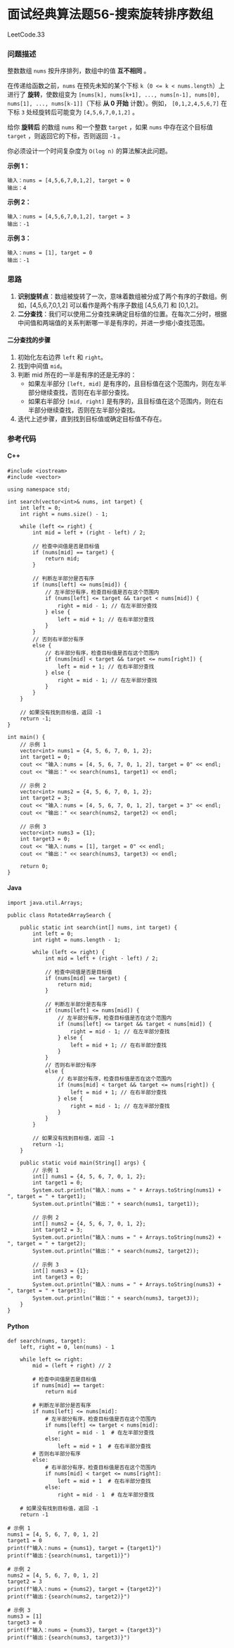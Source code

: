 # 面试经典算法题56-搜索旋转排序数组

LeetCode.33

### 问题描述

整数数组 `nums` 按升序排列，数组中的值 **互不相同** 。

在传递给函数之前，`nums` 在预先未知的某个下标 `k`（`0 <= k < nums.length`）上进行了 **旋转**，使数组变为 `[nums[k], nums[k+1], ..., nums[n-1], nums[0], nums[1], ..., nums[k-1]]`（下标 **从 0 开始** 计数）。例如， `[0,1,2,4,5,6,7]` 在下标 `3` 处经旋转后可能变为 `[4,5,6,7,0,1,2]` 。

给你 **旋转后** 的数组 `nums` 和一个整数 `target` ，如果 `nums` 中存在这个目标值 `target` ，则返回它的下标，否则返回 `-1` 。

你必须设计一个时间复杂度为 `O(log n)` 的算法解决此问题。

**示例 1：**

```
输入：nums = [4,5,6,7,0,1,2], target = 0
输出：4
```

**示例 2：**

```
输入：nums = [4,5,6,7,0,1,2], target = 3
输出：-1
```

**示例 3：**

```
输入：nums = [1], target = 0
输出：-1
```

### 思路

1. **识别旋转点**：数组被旋转了一次，意味着数组被分成了两个有序的子数组。例如，[4,5,6,7,0,1,2] 可以看作是两个有序子数组 [4,5,6,7] 和 [0,1,2]。
2. **二分查找**：我们可以使用二分查找来确定目标值的位置。在每次二分时，根据中间值和两端值的关系判断哪一半是有序的，并进一步缩小查找范围。

#### 二分查找的步骤

1. 初始化左右边界 `left` 和 `right`。
2. 找到中间值 `mid`。
3. 判断 mid 所在的一半是有序的还是无序的：
   - 如果左半部分 `[left, mid]` 是有序的，且目标值在这个范围内，则在左半部分继续查找，否则在右半部分查找。
   - 如果右半部分 `[mid, right]` 是有序的，且目标值在这个范围内，则在右半部分继续查找，否则在左半部分查找。
4. 迭代上述步骤，直到找到目标值或确定目标值不存在。

### 参考代码

#### C++

```
#include <iostream>
#include <vector>

using namespace std;

int search(vector<int>& nums, int target) {
    int left = 0;
    int right = nums.size() - 1;
    
    while (left <= right) {
        int mid = left + (right - left) / 2;
        
        // 检查中间值是否是目标值
        if (nums[mid] == target) {
            return mid;
        }
        
        // 判断左半部分是否有序
        if (nums[left] <= nums[mid]) {
            // 左半部分有序，检查目标值是否在这个范围内
            if (nums[left] <= target && target < nums[mid]) {
                right = mid - 1; // 在左半部分查找
            } else {
                left = mid + 1; // 在右半部分查找
            }
        }
        // 否则右半部分有序
        else {
            // 右半部分有序，检查目标值是否在这个范围内
            if (nums[mid] < target && target <= nums[right]) {
                left = mid + 1; // 在右半部分查找
            } else {
                right = mid - 1; // 在左半部分查找
            }
        }
    }
    
    // 如果没有找到目标值，返回 -1
    return -1;
}

int main() {
    // 示例 1
    vector<int> nums1 = {4, 5, 6, 7, 0, 1, 2};
    int target1 = 0;
    cout << "输入：nums = [4, 5, 6, 7, 0, 1, 2], target = 0" << endl;
    cout << "输出：" << search(nums1, target1) << endl;
    
    // 示例 2
    vector<int> nums2 = {4, 5, 6, 7, 0, 1, 2};
    int target2 = 3;
    cout << "输入：nums = [4, 5, 6, 7, 0, 1, 2], target = 3" << endl;
    cout << "输出：" << search(nums2, target2) << endl;
    
    // 示例 3
    vector<int> nums3 = {1};
    int target3 = 0;
    cout << "输入：nums = [1], target = 0" << endl;
    cout << "输出：" << search(nums3, target3) << endl;
    
    return 0;
}
```

#### Java

```
import java.util.Arrays;

public class RotatedArraySearch {

    public static int search(int[] nums, int target) {
        int left = 0;
        int right = nums.length - 1;

        while (left <= right) {
            int mid = left + (right - left) / 2;

            // 检查中间值是否是目标值
            if (nums[mid] == target) {
                return mid;
            }

            // 判断左半部分是否有序
            if (nums[left] <= nums[mid]) {
                // 左半部分有序，检查目标值是否在这个范围内
                if (nums[left] <= target && target < nums[mid]) {
                    right = mid - 1; // 在左半部分查找
                } else {
                    left = mid + 1; // 在右半部分查找
                }
            } 
            // 否则右半部分有序
            else {
                // 右半部分有序，检查目标值是否在这个范围内
                if (nums[mid] < target && target <= nums[right]) {
                    left = mid + 1; // 在右半部分查找
                } else {
                    right = mid - 1; // 在左半部分查找
                }
            }
        }

        // 如果没有找到目标值，返回 -1
        return -1;
    }

    public static void main(String[] args) {
        // 示例 1
        int[] nums1 = {4, 5, 6, 7, 0, 1, 2};
        int target1 = 0;
        System.out.println("输入：nums = " + Arrays.toString(nums1) + ", target = " + target1);
        System.out.println("输出：" + search(nums1, target1));

        // 示例 2
        int[] nums2 = {4, 5, 6, 7, 0, 1, 2};
        int target2 = 3;
        System.out.println("输入：nums = " + Arrays.toString(nums2) + ", target = " + target2);
        System.out.println("输出：" + search(nums2, target2));

        // 示例 3
        int[] nums3 = {1};
        int target3 = 0;
        System.out.println("输入：nums = " + Arrays.toString(nums3) + ", target = " + target3);
        System.out.println("输出：" + search(nums3, target3));
    }
}
```

#### Python

```
def search(nums, target):
    left, right = 0, len(nums) - 1

    while left <= right:
        mid = (left + right) // 2

        # 检查中间值是否是目标值
        if nums[mid] == target:
            return mid

        # 判断左半部分是否有序
        if nums[left] <= nums[mid]:
            # 左半部分有序，检查目标值是否在这个范围内
            if nums[left] <= target < nums[mid]:
                right = mid - 1  # 在左半部分查找
            else:
                left = mid + 1  # 在右半部分查找
        # 否则右半部分有序
        else:
            # 右半部分有序，检查目标值是否在这个范围内
            if nums[mid] < target <= nums[right]:
                left = mid + 1  # 在右半部分查找
            else:
                right = mid - 1  # 在左半部分查找

    # 如果没有找到目标值，返回 -1
    return -1

# 示例 1
nums1 = [4, 5, 6, 7, 0, 1, 2]
target1 = 0
print(f"输入：nums = {nums1}, target = {target1}")
print(f"输出：{search(nums1, target1)}")

# 示例 2
nums2 = [4, 5, 6, 7, 0, 1, 2]
target2 = 3
print(f"输入：nums = {nums2}, target = {target2}")
print(f"输出：{search(nums2, target2)}")

# 示例 3
nums3 = [1]
target3 = 0
print(f"输入：nums = {nums3}, target = {target3}")
print(f"输出：{search(nums3, target3)}")
```

